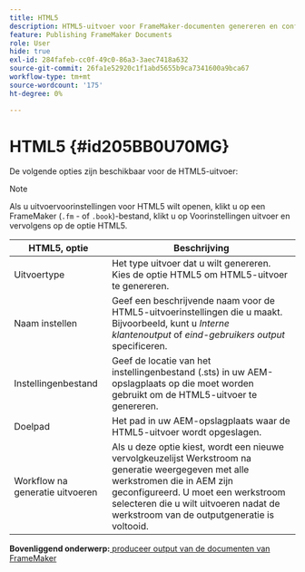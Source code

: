 ```yaml
---
title: HTML5
description: HTML5-uitvoer voor FrameMaker-documenten genereren en configureren in AEM Guides.
feature: Publishing FrameMaker Documents
role: User
hide: true
exl-id: 284fafeb-cc0f-49c0-86a3-3aec7418a632
source-git-commit: 26fa1e52920c1f1abd5655b9ca7341600a9bca67
workflow-type: tm+mt
source-wordcount: '175'
ht-degree: 0%

---
```


# HTML5 {#id205BB0U70MG}

De volgende opties zijn beschikbaar voor de HTML5-uitvoer:

>[!NOTE]
>
> Als u uitvoervoorinstellingen voor HTML5 wilt openen, klikt u op een FrameMaker \(`.fm` - of `.book`\)-bestand, klikt u op Voorinstellingen uitvoer en vervolgens op de optie HTML5.

| HTML5, optie | Beschrijving |
|------------|-----------|
| Uitvoertype | Het type uitvoer dat u wilt genereren. Kies de optie HTML5 om HTML5-uitvoer te genereren. |
| Naam instellen | Geef een beschrijvende naam voor de HTML5-uitvoerinstellingen die u maakt. Bijvoorbeeld, kunt u *Interne klantenoutput* of *eind-gebruikers output* specificeren. |
| Instellingenbestand | Geef de locatie van het instellingenbestand \(.sts\) in uw AEM-opslagplaats op die moet worden gebruikt om de HTML5-uitvoer te genereren. |
| Doelpad | Het pad in uw AEM-opslagplaats waar de HTML5-uitvoer wordt opgeslagen. |
| Workflow na generatie uitvoeren | Als u deze optie kiest, wordt een nieuwe vervolgkeuzelijst Werkstroom na generatie weergegeven met alle werkstromen die in AEM zijn geconfigureerd. U moet een werkstroom selecteren die u wilt uitvoeren nadat de werkstroom van de outputgeneratie is voltooid. |

**Bovenliggend onderwerp:**&#x200B;[ produceer output van de documenten van FrameMaker ](fm-output-generatation.md)
